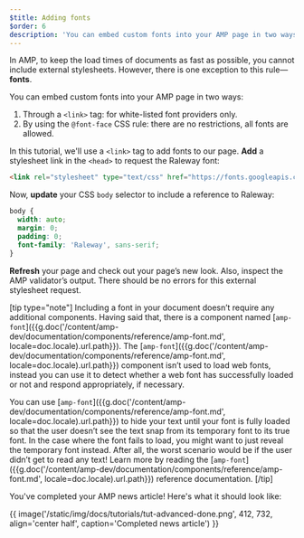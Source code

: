 ```yaml
---
$title: Adding fonts
$order: 6
description: 'You can embed custom fonts into your AMP page in two ways: 1. Through a `<link>` tag: for white-listed font providers only. 2. By using...'
---
```


In AMP, to keep the load times of documents as fast as possible, you cannot include external stylesheets. However, there is one exception to this rule&mdash;**fonts**.

You can embed custom fonts into your AMP page in two ways:

1. Through a `<link>` tag: for white-listed font providers only.
2. By using the `@font-face` CSS rule: there are no restrictions, all fonts are allowed.

In this tutorial, we'll use a `<link>` tag to add fonts to our page. **Add** a stylesheet link in the `<head>` to request the Raleway font:

```html
<link rel="stylesheet" type="text/css" href="https://fonts.googleapis.com/css?family=Raleway">
```

Now, **update** your CSS `body` selector to include a reference to Raleway:

```css
body {
  width: auto;
  margin: 0;
  padding: 0;
  font-family: 'Raleway', sans-serif;
}
```

**Refresh** your page and check out your page’s new look. Also, inspect the AMP validator’s output.  There should be no errors for this external stylesheet request.

[tip type="note"]
Including a font in your document doesn’t require any additional components. Having said that, there is a component named [`amp-font`]({{g.doc('/content/amp-dev/documentation/components/reference/amp-font.md', locale=doc.locale).url.path}}). The [`amp-font`]({{g.doc('/content/amp-dev/documentation/components/reference/amp-font.md', locale=doc.locale).url.path}}) component isn’t used to load web fonts, instead you can use it to detect whether a web font has successfully loaded or not and respond appropriately, if necessary.

You can use [`amp-font`]({{g.doc('/content/amp-dev/documentation/components/reference/amp-font.md', locale=doc.locale).url.path}}) to hide your text until your font is fully loaded so that the user doesn’t see the text snap from its temporary font to its true font. In the case where the font fails to load, you might want to just reveal the temporary font instead. After all, the worst scenario would be if the user didn’t get to read any text! Learn more by reading the [`amp-font`]({{g.doc('/content/amp-dev/documentation/components/reference/amp-font.md', locale=doc.locale).url.path}}) reference documentation.
[/tip]

You've completed your AMP news article! Here's what it should look like:

{{ image('/static/img/docs/tutorials/tut-advanced-done.png', 412, 732, align='center half', caption='Completed news article') }}
